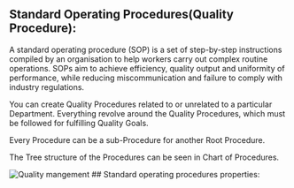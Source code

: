 ## Standard Operating Procedures(Quality Procedure):

 A standard operating procedure (SOP) is a set of step-by-step instructions compiled by an organisation to help workers carry out complex routine operations. SOPs aim to achieve efficiency, quality output and uniformity of performance, while reducing miscommunication and failure to comply with industry regulations.

 You can create Quality Procedures related to or unrelated to a particular Department. Everything revolve around the Quality Procedures, which must be followed for fulfilling Quality Goals.
 
 Every Procedure can be a sub-Procedure for another Root Procedure.

 The Tree structure of the Procedures can be seen in Chart of Procedures.

<img class="screenshot" alt="Quality mangement" src="{{docs_base_url}}/assets/img/quality-management/new-sop.png">
## Standard operating procedures properties:
